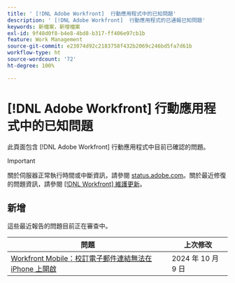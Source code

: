 ```yaml
---
title: ' [!DNL Adobe Workfront]  行動應用程式中的已知問題'
description: ' [!DNL Adobe Workfront]  行動應用程式的已通報已知問題'
keywords: 新檔案，新增檔案
exl-id: 9f48d0f8-b4e8-4bd8-b317-ff406e97cb1b
feature: Work Management
source-git-commit: e23074d92c2183758f432b2069c246bd5fa7d61b
workflow-type: ht
source-wordcount: '72'
ht-degree: 100%

---
```


# [!DNL Adobe Workfront] 行動應用程式中的已知問題

此頁面包含 [!DNL Adobe Workfront] 行動應用程式中目前已確認的問題。

>[!IMPORTANT]
>
>關於伺服器正常執行時間或中斷資訊，請參閱 [status.adobe.com](https://status.adobe.com)。關於最近修復的問題資訊，請參閱 [[!DNL Workfront] 維護更新](../maintenance/current-updates.md)。

<!--**There are currently no known issues for [!DNL Workfront Mobile]**-->

## 新增

這些最近報告的問題目前正在審查中。

| **問題** | **上次修改** |
| -----------------------------------------------------------------| ----------------- |
| [Workfront Mobile：校訂電子郵件連結無法在 iPhone 上開啟](known-issues-workfront/wf-mobile-proof-email-link-wont-open.md) | 2024 年 10 月 9 日 |

<!--
## Current Issues

|Issue  |Last Modified   | 
|---|---|
|Issue text  | YYYY/MM/DD  | 
-->